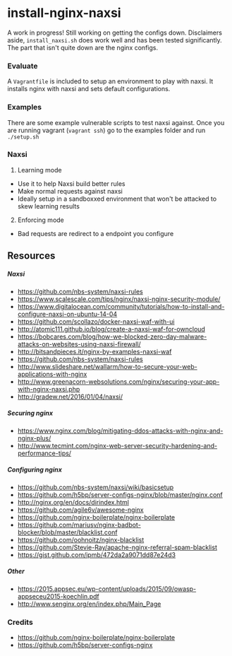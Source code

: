 # install-nginx-naxsi
A work in progress! Still working on getting the configs down. Disclaimers aside, `install_naxsi.sh` does work well and has been tested significantly. The part that 
isn't quite down are the nginx configs.

### Evaluate
A `Vagrantfile` is included to setup an environment to play with naxsi. It installs nginx with naxsi and 
sets default configurations.

### Examples
There are some example vulnerable scripts to test naxsi against. Once you are running vagrant (`vagrant ssh`) go to the examples folder and run `./setup.sh`

### Naxsi
1. Learning mode
  * Use it to help Naxsi build better rules
  * Make normal requests against naxsi
  * Ideally setup in a sandboxxed environment that won't be attacked to skew learning results
2. Enforcing mode
  * Bad requests are redirect to a endpoint you configure
  

## Resources
##### Naxsi
- https://github.com/nbs-system/naxsi-rules
- https://www.scalescale.com/tips/nginx/naxsi-nginx-security-module/
- https://www.digitalocean.com/community/tutorials/how-to-install-and-configure-naxsi-on-ubuntu-14-04
- https://github.com/scollazo/docker-naxsi-waf-with-ui
- http://atomic111.github.io/blog/create-a-naxsi-waf-for-owncloud
- https://bobcares.com/blog/how-we-blocked-zero-day-malware-attacks-on-websites-using-naxsi-firewall/
- http://bitsandpieces.it/nginx-by-examples-naxsi-waf
- https://github.com/nbs-system/naxsi-rules
- http://www.slideshare.net/wallarm/how-to-secure-your-web-applications-with-nginx
- http://www.greenacorn-websolutions.com/nginx/securing-your-app-with-nginx-naxsi.php
- http://gradew.net/2016/01/04/naxsi/

##### Securing nginx
- https://www.nginx.com/blog/mitigating-ddos-attacks-with-nginx-and-nginx-plus/
- http://www.tecmint.com/nginx-web-server-security-hardening-and-performance-tips/

##### Configuring nginx
- https://github.com/nbs-system/naxsi/wiki/basicsetup
- https://github.com/h5bp/server-configs-nginx/blob/master/nginx.conf
- http://nginx.org/en/docs/dirindex.html
- https://github.com/agile6v/awesome-nginx
- https://github.com/nginx-boilerplate/nginx-boilerplate
- https://github.com/mariusv/nginx-badbot-blocker/blob/master/blacklist.conf
- https://github.com/oohnoitz/nginx-blacklist
- https://github.com/Stevie-Ray/apache-nginx-referral-spam-blacklist
- https://gist.github.com/ipmb/472da2a9071dd87e24d3

##### Other
- https://2015.appsec.eu/wp-content/uploads/2015/09/owasp-appseceu2015-koechlin.pdf
- http://www.senginx.org/en/index.php/Main_Page

### Credits
- https://github.com/nginx-boilerplate/nginx-boilerplate
- https://github.com/h5bp/server-configs-nginx